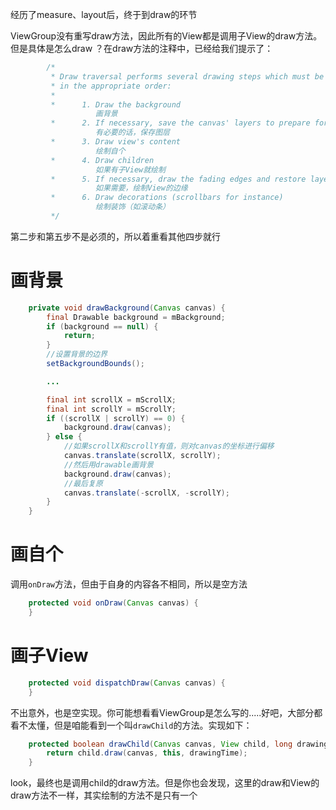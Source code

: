 经历了measure、layout后，终于到draw的环节

ViewGroup没有重写draw方法，因此所有的View都是调用子View的draw方法。但是具体是怎么draw ？在draw方法的注释中，已经给我们提示了：
```java
        /*
         * Draw traversal performs several drawing steps which must be executed
         * in the appropriate order:
         *
         *      1. Draw the background
                   画背景
         *      2. If necessary, save the canvas' layers to prepare for fading
                   有必要的话，保存图层
         *      3. Draw view's content
                   绘制自个
         *      4. Draw children
                   如果有子View就绘制
         *      5. If necessary, draw the fading edges and restore layers
                   如果需要，绘制View的边缘
         *      6. Draw decorations (scrollbars for instance)
                   绘制装饰（如滚动条）
         */
```
第二步和第五步不是必须的，所以着重看其他四步就行

# 画背景
```java
    private void drawBackground(Canvas canvas) {
        final Drawable background = mBackground;
        if (background == null) {
            return;
        }
        //设置背景的边界
        setBackgroundBounds();

        ...

        final int scrollX = mScrollX;
        final int scrollY = mScrollY;
        if ((scrollX | scrollY) == 0) {
            background.draw(canvas);
        } else {
            //如果scrollX和scrollY有值，则对canvas的坐标进行偏移
            canvas.translate(scrollX, scrollY);
            //然后用drawable画背景
            background.draw(canvas);
            //最后复原
            canvas.translate(-scrollX, -scrollY);
        }
    }
```
# 画自个
调用`onDraw`方法，但由于自身的内容各不相同，所以是空方法
```java
    protected void onDraw(Canvas canvas) {
    }
````
# 画子View
```java
    protected void dispatchDraw(Canvas canvas) {
    }
```
不出意外，也是空实现。你可能想看看ViewGroup是怎么写的.....好吧，大部分都看不太懂，但是咱能看到一个叫`drawChild`的方法。实现如下：
```java
    protected boolean drawChild(Canvas canvas, View child, long drawingTime) {
        return child.draw(canvas, this, drawingTime);
    }
```
look，最终也是调用child的draw方法。但是你也会发现，这里的draw和View的draw方法不一样，其实绘制的方法不是只有一个


